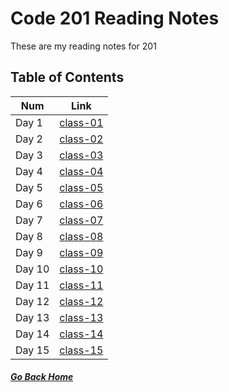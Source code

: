 # Code 201 Reading Notes

These are my reading notes for 201    

## Table of Contents

Num | Link
------------ | -------------
Day 1 | [class-01](class-01.md) 
Day 2 | [class-02](class-02.md) 
Day 3 | [class-03](class-03.md) 
Day 4 | [class-04](class-04.md)
Day 5 | [class-05](class-05.md) 
Day 6 | [class-06](class-06.md) 
Day 7 | [class-07](class-07.md) 
Day 8 | [class-08](class-08.md)
Day 9 | [class-09](class-09.md) 
Day 10 | [class-10](class-10.md) 
Day 11 | [class-11](class-11.md) 
Day 12 | [class-12](class-12.md)
Day 13 | [class-13](class-13.md) 
Day 14 | [class-14](class-14.md) 
Day 15 | [class-15](class-15.md) 

##### [Go Back Home](README.md)